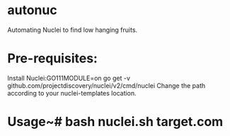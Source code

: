 # autonuc


Automating Nuclei to find low hanging fruits.

# Pre-requisites:
Install Nuclei:GO111MODULE=on go get -v github.com/projectdiscovery/nuclei/v2/cmd/nuclei
Change the path according to your nuclei-templates location.

# Usage~# bash nuclei.sh target.com

